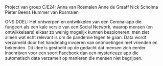 Project van groep C/E24:
Anna van Rosmalen
Anne de Graaff
Nick Scholma
Pieter Beens
Hummer van Rosmalen

ONS DOEL:
Het ontwerpen en ontwikkelen van een Corona-app die fungeert als een kale versie van een Social Network, waarop mensen (en ontwikkelaars) elkaar zo weinig mogelijk kunnen bespioneren: men ziet alleen wat echt relevant is om de pandemie tegen te gaan. Data wordt verzameld door het handmatig invoeren van ontmoetingen met vrienden en bekenden. Dit idee is gestoeld op de gedacht dat mensen zich eerder inschrijven voor een soort Facebook dan een mysterieuze app die automatisch data verzamelt op manieren die mensen niet begrijpen.
